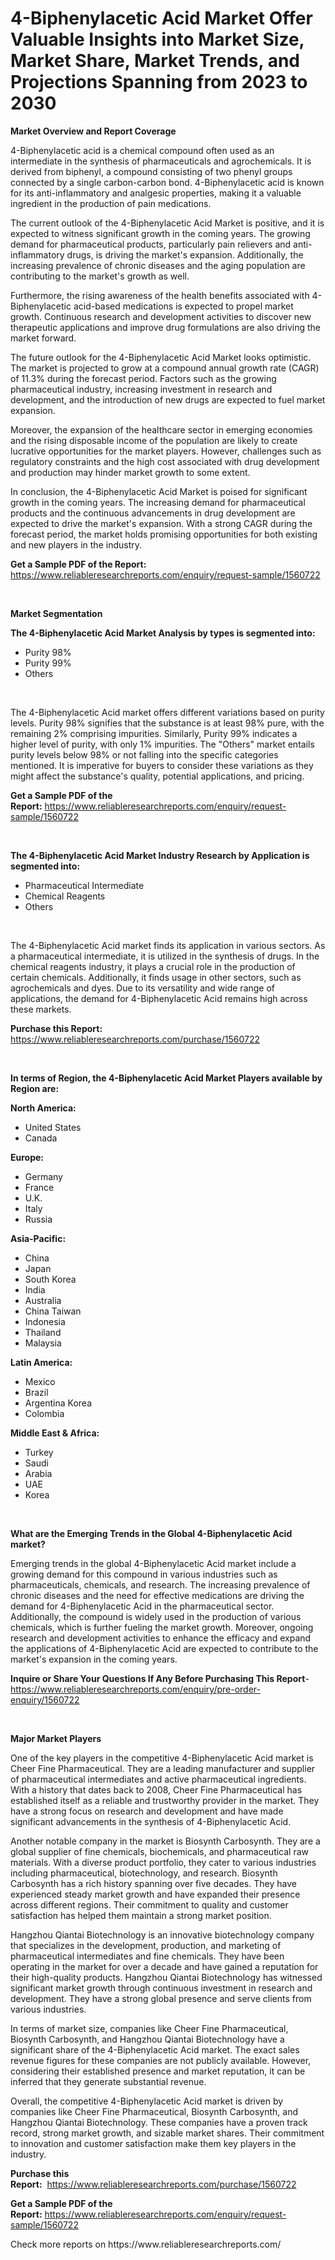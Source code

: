 <p><h1>4-Biphenylacetic Acid Market Offer Valuable Insights into Market Size, Market Share, Market Trends, and Projections Spanning from 2023 to 2030</h1></p><p><strong>Market Overview and Report Coverage</strong></p>
<p><p>4-Biphenylacetic acid is a chemical compound often used as an intermediate in the synthesis of pharmaceuticals and agrochemicals. It is derived from biphenyl, a compound consisting of two phenyl groups connected by a single carbon-carbon bond. 4-Biphenylacetic acid is known for its anti-inflammatory and analgesic properties, making it a valuable ingredient in the production of pain medications.</p><p>The current outlook of the 4-Biphenylacetic Acid Market is positive, and it is expected to witness significant growth in the coming years. The growing demand for pharmaceutical products, particularly pain relievers and anti-inflammatory drugs, is driving the market's expansion. Additionally, the increasing prevalence of chronic diseases and the aging population are contributing to the market's growth as well.</p><p>Furthermore, the rising awareness of the health benefits associated with 4-Biphenylacetic acid-based medications is expected to propel market growth. Continuous research and development activities to discover new therapeutic applications and improve drug formulations are also driving the market forward.</p><p>The future outlook for the 4-Biphenylacetic Acid Market looks optimistic. The market is projected to grow at a compound annual growth rate (CAGR) of 11.3% during the forecast period. Factors such as the growing pharmaceutical industry, increasing investment in research and development, and the introduction of new drugs are expected to fuel market expansion.</p><p>Moreover, the expansion of the healthcare sector in emerging economies and the rising disposable income of the population are likely to create lucrative opportunities for the market players. However, challenges such as regulatory constraints and the high cost associated with drug development and production may hinder market growth to some extent.</p><p>In conclusion, the 4-Biphenylacetic Acid Market is poised for significant growth in the coming years. The increasing demand for pharmaceutical products and the continuous advancements in drug development are expected to drive the market's expansion. With a strong CAGR during the forecast period, the market holds promising opportunities for both existing and new players in the industry.</p></p>
<p><strong>Get a Sample PDF of the Report:</strong> <a href="https://www.reliableresearchreports.com/enquiry/request-sample/1560722">https://www.reliableresearchreports.com/enquiry/request-sample/1560722</a></p>
<p>&nbsp;</p>
<p><strong>Market Segmentation</strong></p>
<p><strong>The 4-Biphenylacetic Acid Market Analysis by types is segmented into:</strong></p>
<p><ul><li>Purity 98%</li><li>Purity 99%</li><li>Others</li></ul></p>
<p>&nbsp;</p>
<p><p>The 4-Biphenylacetic Acid market offers different variations based on purity levels. Purity 98% signifies that the substance is at least 98% pure, with the remaining 2% comprising impurities. Similarly, Purity 99% indicates a higher level of purity, with only 1% impurities. The "Others" market entails purity levels below 98% or not falling into the specific categories mentioned. It is imperative for buyers to consider these variations as they might affect the substance's quality, potential applications, and pricing.</p></p>
<p><strong>Get a Sample PDF of the Report:</strong>&nbsp;<a href="https://www.reliableresearchreports.com/enquiry/request-sample/1560722">https://www.reliableresearchreports.com/enquiry/request-sample/1560722</a></p>
<p>&nbsp;</p>
<p><strong>The 4-Biphenylacetic Acid Market Industry Research by Application is segmented into:</strong></p>
<p><ul><li>Pharmaceutical Intermediate</li><li>Chemical Reagents</li><li>Others</li></ul></p>
<p>&nbsp;</p>
<p><p>The 4-Biphenylacetic Acid market finds its application in various sectors. As a pharmaceutical intermediate, it is utilized in the synthesis of drugs. In the chemical reagents industry, it plays a crucial role in the production of certain chemicals. Additionally, it finds usage in other sectors, such as agrochemicals and dyes. Due to its versatility and wide range of applications, the demand for 4-Biphenylacetic Acid remains high across these markets.</p></p>
<p><strong>Purchase this Report:</strong>&nbsp; <a href="https://www.reliableresearchreports.com/purchase/1560722">https://www.reliableresearchreports.com/purchase/1560722</a></p>
<p>&nbsp;</p>
<p><strong>In terms of Region, the 4-Biphenylacetic Acid Market Players available by Region are:</strong></p>
<p>
    <p> <strong> North America: </strong>
        <ul>
            <li>United States</li>
            <li>Canada</li>
        </ul>
        </p> 
    <p> <strong> Europe: </strong>
        <ul>
            <li>Germany</li>
            <li>France</li>
            <li>U.K.</li>
            <li>Italy</li>
            <li>Russia</li>
        </ul>
        </p> 
    <p> <strong> Asia-Pacific: </strong>
        <ul>
            <li>China</li>
            <li>Japan</li>
            <li>South Korea</li>
            <li>India</li>
            <li>Australia</li>
            <li>China Taiwan</li>
            <li>Indonesia</li>
            <li>Thailand</li>
            <li>Malaysia</li>
        </ul>
        </p> 
    <p> <strong> Latin America: </strong>
        <ul>
            <li>Mexico</li>
            <li>Brazil</li>
            <li>Argentina Korea</li>
            <li>Colombia</li>
        </ul>
        </p> 
    <p> <strong> Middle East & Africa: </strong>
        <ul>
            <li>Turkey</li>
            <li>Saudi</li>
            <li>Arabia</li>
            <li>UAE</li>
            <li>Korea</li>
        </ul>
    </p>
    </p>
<p>&nbsp;</p>
<p><strong>What are the Emerging Trends in the Global 4-Biphenylacetic Acid market?</strong></p>
<p><p>Emerging trends in the global 4-Biphenylacetic Acid market include a growing demand for this compound in various industries such as pharmaceuticals, chemicals, and research. The increasing prevalence of chronic diseases and the need for effective medications are driving the demand for 4-Biphenylacetic Acid in the pharmaceutical sector. Additionally, the compound is widely used in the production of various chemicals, which is further fueling the market growth. Moreover, ongoing research and development activities to enhance the efficacy and expand the applications of 4-Biphenylacetic Acid are expected to contribute to the market's expansion in the coming years.</p></p>
<p><strong>Inquire or Share Your Questions If Any Before Purchasing This Report</strong>- <a href="https://www.reliableresearchreports.com/enquiry/pre-order-enquiry/1560722">https://www.reliableresearchreports.com/enquiry/pre-order-enquiry/1560722</a></p>
<p>&nbsp;</p>
<p><strong>Major Market Players</strong></p>
<p><p>One of the key players in the competitive 4-Biphenylacetic Acid market is Cheer Fine Pharmaceutical. They are a leading manufacturer and supplier of pharmaceutical intermediates and active pharmaceutical ingredients. With a history that dates back to 2008, Cheer Fine Pharmaceutical has established itself as a reliable and trustworthy provider in the market. They have a strong focus on research and development and have made significant advancements in the synthesis of 4-Biphenylacetic Acid.</p><p>Another notable company in the market is Biosynth Carbosynth. They are a global supplier of fine chemicals, biochemicals, and pharmaceutical raw materials. With a diverse product portfolio, they cater to various industries including pharmaceutical, biotechnology, and research. Biosynth Carbosynth has a rich history spanning over five decades. They have experienced steady market growth and have expanded their presence across different regions. Their commitment to quality and customer satisfaction has helped them maintain a strong market position.</p><p>Hangzhou Qiantai Biotechnology is an innovative biotechnology company that specializes in the development, production, and marketing of pharmaceutical intermediates and fine chemicals. They have been operating in the market for over a decade and have gained a reputation for their high-quality products. Hangzhou Qiantai Biotechnology has witnessed significant market growth through continuous investment in research and development. They have a strong global presence and serve clients from various industries.</p><p>In terms of market size, companies like Cheer Fine Pharmaceutical, Biosynth Carbosynth, and Hangzhou Qiantai Biotechnology have a significant share of the 4-Biphenylacetic Acid market. The exact sales revenue figures for these companies are not publicly available. However, considering their established presence and market reputation, it can be inferred that they generate substantial revenue.</p><p>Overall, the competitive 4-Biphenylacetic Acid market is driven by companies like Cheer Fine Pharmaceutical, Biosynth Carbosynth, and Hangzhou Qiantai Biotechnology. These companies have a proven track record, strong market growth, and sizable market shares. Their commitment to innovation and customer satisfaction make them key players in the industry.</p></p>
<p><strong>Purchase this Report:</strong>&nbsp;&nbsp;<a href="https://www.reliableresearchreports.com/purchase/1560722">https://www.reliableresearchreports.com/purchase/1560722</a></p>
<p></p>
<p><strong>Get a Sample PDF of the Report:</strong>&nbsp;<a href="https://www.reliableresearchreports.com/enquiry/request-sample/1560722">https://www.reliableresearchreports.com/enquiry/request-sample/1560722</a></p>
<p>Check more reports on https://www.reliableresearchreports.com/</p>